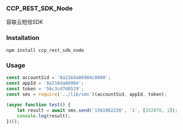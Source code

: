 ### CCP_REST_SDK_Node
容联云短信SDK

### Installation
```
npm install ccp_rest_sdk_node
```

### Usage
``` javascript
const accountSid = '8a216da86904c0600';
const appId = '8a216da86904';
const token = '56c3cd7d6529';
const sms = require('../lib/sms')(accountSid, appId, token);

(async function test() {
	let result = await sms.send('1561902230', '1', [332870, 1]);
	console.log(result);
})();
``` 